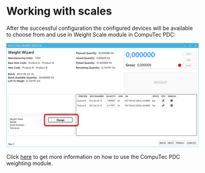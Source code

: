 # Working with scales

After the successful configuration the configured devices will be available to choose from  and use in Weight Scale module in CompuTec PDC:

![Scales](./media/Scales.png)

Click [here](./../../user-guide/customization/optional-functions/weight-scale-module/weight-scale-module.md) to get more information on how to use the CompuTec PDC weighting module.